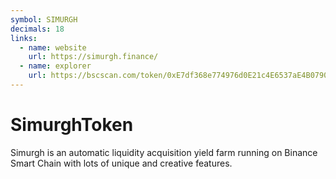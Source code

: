 ```yaml
---
symbol: SIMURGH
decimals: 18
links:
  - name: website
    url: https://simurgh.finance/
  - name: explorer
    url: https://bscscan.com/token/0xE7df368e774976d0E21c4E6537aE4B07904D731d
---
```


# SimurghToken

Simurgh is an automatic liquidity acquisition yield farm running on Binance Smart Chain with lots of unique and creative features.
